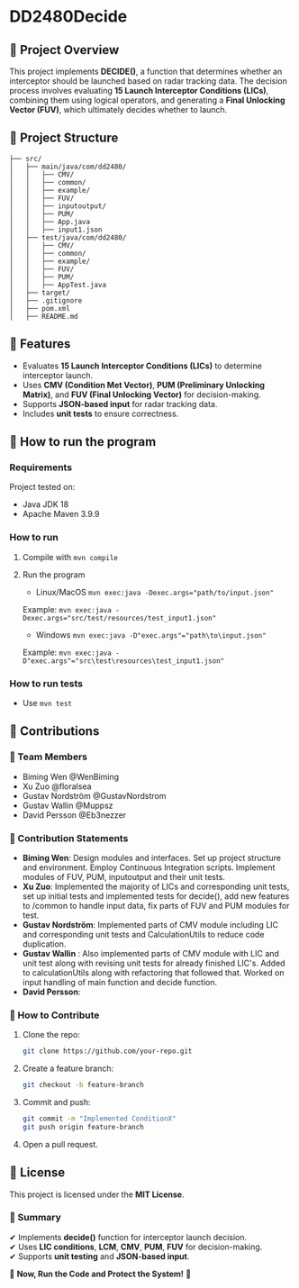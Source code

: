 # DD2480Decide

## **📌 Project Overview**
This project implements **DECIDE()**, a function that determines whether an interceptor should be launched based on radar tracking data. The decision process involves evaluating **15 Launch Interceptor Conditions (LICs)**, combining them using logical operators, and generating a **Final Unlocking Vector (FUV)**, which ultimately decides whether to launch.

## **📂 Project Structure**
```
├── src/
│   ├── main/java/com/dd2480/
│   │   ├── CMV/
│   │   ├── common/
│   │   ├── example/
│   │   ├── FUV/
│   │   ├── inputoutput/
│   │   ├── PUM/
│   │   ├── App.java
│   │   ├── input1.json
│   ├── test/java/com/dd2480/
│   │   ├── CMV/
│   │   ├── common/
│   │   ├── example/
│   │   ├── FUV/
│   │   ├── PUM/
│   │   ├── AppTest.java
│   ├── target/
│   ├── .gitignore
│   ├── pom.xml
│   ├── README.md
```

## **🔹 Features**
- Evaluates **15 Launch Interceptor Conditions (LICs)** to determine interceptor launch.
- Uses **CMV (Condition Met Vector)**, **PUM (Preliminary Unlocking Matrix)**, and **FUV (Final Unlocking Vector)** for decision-making.
- Supports **JSON-based input** for radar tracking data.
- Includes **unit tests** to ensure correctness.

## **🏃 How to run the program**

### Requirements
Project tested on: 
- Java JDK 18
- Apache Maven 3.9.9

### How to run

1. Compile with ```mvn compile```
2. Run the program 
   - Linux/MacOS ```mvn exec:java -Dexec.args="path/to/input.json"```
   
   Example:
   ```mvn exec:java -Dexec.args="src/test/resources/test_input1.json"```
   - Windows ```mvn exec:java -D"exec.args"="path\to\input.json"```
   
   Example:
    ```mvn exec:java -D"exec.args"="src\test\resources\test_input1.json"```

### How to run tests

- Use ```mvn test```

## **📌 Contributions**
### **🔹 Team Members**
- Biming Wen @WenBiming
- Xu Zuo @floralsea
- Gustav Nordström @GustavNordstrom
- Gustav Wallin @Muppsz
- David Persson @Eb3nezzer

### **🔹 Contribution Statements**
- **Biming Wen**: Design modules and interfaces. Set up project structure and environment. Employ Continuous Integration scripts. Implement modules of FUV, PUM, inputoutput and their unit tests.
- **Xu Zuo**: Implemented the majority of LICs and corresponding unit tests, set up initial tests and implemented tests for decide(), add new features to /common to handle input data, fix parts of FUV and PUM modules for test.
- **Gustav Nordström**:
Implemented parts of CMV module including LIC and corresponding unit tests and CalculationUtils to reduce code duplication.
- **Gustav Wallin** : Also implemented parts of CMV module with LIC and unit test along with revising unit tests for already finished LIC's. Added to calculationUtils along with refactoring that followed that. Worked on input handling of main function and decide function.
- **David Persson**:

### **🔹 How to Contribute**
1. Clone the repo:
   ```sh
   git clone https://github.com/your-repo.git
   ```
2. Create a feature branch:
   ```sh
   git checkout -b feature-branch
   ```
3. Commit and push:
   ```sh
   git commit -m "Implemented ConditionX"
   git push origin feature-branch
   ```
4. Open a pull request.

## **📜 License**
This project is licensed under the **MIT License**.

### **🎯 Summary**
✔ Implements **decide()** function for interceptor launch decision.  
✔ Uses **LIC conditions**, **LCM**, **CMV**, **PUM**, **FUV** for decision-making.  
✔ Supports **unit testing** and **JSON-based input**.  

🚀 **Now, Run the Code and Protect the System!** 🚀
